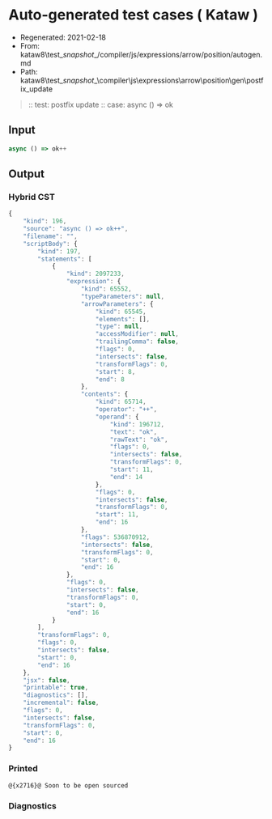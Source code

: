 # Auto-generated test cases ( Kataw )
- Regenerated: 2021-02-18
- From: kataw8\test\__snapshot__/compiler/js/expressions/arrow/position/autogen.md
- Path: kataw8\test\__snapshot__\compiler\js\expressions\arrow\position\gen\postfix_update
> :: test: postfix update
> :: case: async () => ok
## Input

`````js
async () => ok++
`````

## Output


### Hybrid CST


```javascript
{
    "kind": 196,
    "source": "async () => ok++",
    "filename": "",
    "scriptBody": {
        "kind": 197,
        "statements": [
            {
                "kind": 2097233,
                "expression": {
                    "kind": 65552,
                    "typeParameters": null,
                    "arrowParameters": {
                        "kind": 65545,
                        "elements": [],
                        "type": null,
                        "accessModifier": null,
                        "trailingComma": false,
                        "flags": 0,
                        "intersects": false,
                        "transformFlags": 0,
                        "start": 8,
                        "end": 8
                    },
                    "contents": {
                        "kind": 65714,
                        "operator": "++",
                        "operand": {
                            "kind": 196712,
                            "text": "ok",
                            "rawText": "ok",
                            "flags": 0,
                            "intersects": false,
                            "transformFlags": 0,
                            "start": 11,
                            "end": 14
                        },
                        "flags": 0,
                        "intersects": false,
                        "transformFlags": 0,
                        "start": 11,
                        "end": 16
                    },
                    "flags": 536870912,
                    "intersects": false,
                    "transformFlags": 0,
                    "start": 0,
                    "end": 16
                },
                "flags": 0,
                "intersects": false,
                "transformFlags": 0,
                "start": 0,
                "end": 16
            }
        ],
        "transformFlags": 0,
        "flags": 0,
        "intersects": false,
        "start": 0,
        "end": 16
    },
    "jsx": false,
    "printable": true,
    "diagnostics": [],
    "incremental": false,
    "flags": 0,
    "intersects": false,
    "transformFlags": 0,
    "start": 0,
    "end": 16
}
```

### Printed


```javascript
@{x2716}@ Soon to be open sourced
```

### Diagnostics


```javascript

```

